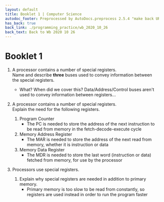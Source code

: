 ```yaml
---
layout: default
title: Booklet 1 | Computer Science
autodoc_footer: Preprocessed by AutoDocs.preprocess 2.5.4 "make back URLs relative" ⓒ Starwort, 2020
has_back: true
back_link: ./programming_practice/wb_2020_10_26
back_text: Back to Wb 2020 10 26
---
```


# Booklet 1

01. A processor contains a number of special registers.  
    Name and describe **three** buses used to convey information between the special registers.

    - What? When did we cover this? Data/Address/Control buses aren't used to convey information between registers...
02. A processor contains a number of special registers.  
    Explain the need for the following registers.

    01. Program Counter
        - The PC is needed to store the address of the next instruction to be read from memory in the fetch-decode-execute cycle
    02. Memory Address Register
        - The MAR is needed to store the address of the next read from memory, whether it is instruction or data
    03. Memory Data Register
        - The MDR is needed to store the last word (instruction or data) fetched from memory, for use by the processor
03. Processors use special registers.
    01. Explain why special registers are needed in addition to primary memory.
        - Primary memory is too slow to be read from constantly, so registers are used instead in order to run the program faster
